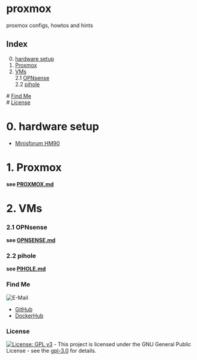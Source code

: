 # proxmox

proxmox configs, howtos and hints

## Index

0. [hardware setup](#hardware_setup)  
1. [Proxmox](#proxmox)  
2. [VMs](#vms)  
    2.1 [OPNsense](#opnsense)  
    2.2 [pihole](#pihole)  

\# [Find Me](#findme)  
\# [License](#license)  

# 0. hardware setup <a name="hardware_setup"></a>  
- [Minisforum HM90](https://store.minisforum.de/products/elitemini-hm90)

# 1. Proxmox <a name="proxmox"></a>  
**see [PROXMOX.md](https://github.com/3x3cut0r/proxmox/blob/main/PROXMOX.md)**  

# 2. VMs <a name="vms"></a>  

### 2.1 OPNsense <a name="opnsense"></a>  
**see [OPNSENSE.md](https://github.com/3x3cut0r/proxmox/blob/main/OPNSENSE.md)**  

### 2.2 pihole <a name="pihole"></a>  
**see [PIHOLE.md](https://github.com/3x3cut0r/proxmox/blob/main/PIHOLE.md)**  

### Find Me <a name="findme"></a>

![E-Mail](https://img.shields.io/badge/E--Mail-executor55%40gmx.de-red)
* [GitHub](https://github.com/3x3cut0r)
* [DockerHub](https://hub.docker.com/u/3x3cut0r)

### License <a name="license"></a>

[![License: GPL v3](https://img.shields.io/badge/License-GPLv3-blue.svg)](https://www.gnu.org/licenses/gpl-3.0) - This project is licensed under the GNU General Public License - see the [gpl-3.0](https://www.gnu.org/licenses/gpl-3.0.en.html) for details.
